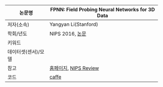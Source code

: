 |논문명 | FPNN: Field Probing Neural Networks for 3D Data |
| --- | --- |
| 저자\(소속\) | Yangyan Li\(Stanford\) |
| 학회/년도 | NIPS 2016, [논문](https://arxiv.org/abs/1605.06240) |
| 키워드 | |
| 데이터셋(센서)/모델 | |
| 참고 |[홈페이지](http://yangyanli.github.io/FPNN/), [NIPS Review](https://media.nips.cc/nipsbooks/nipspapers/paper_files/nips29/reviews/202.html) |
| 코드 |[caffe](https://github.com/yangyanli/FPNN) |

<!--stackedit_data:
eyJoaXN0b3J5IjpbLTE0MTEyNTk5NzFdfQ==
-->